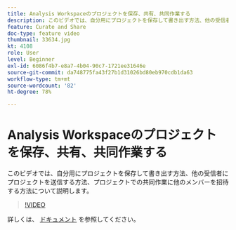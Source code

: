 ```yaml
---
title: Analysis Workspaceのプロジェクトを保存、共有、共同作業する
description: このビデオでは、自分用にプロジェクトを保存して書き出す方法、他の受信者にプロジェクトを送信する方法、プロジェクトでの共同作業に他のメンバーを招待する方法について説明します。
feature: Curate and Share
doc-type: feature video
thumbnail: 33634.jpg
kt: 4108
role: User
level: Beginner
exl-id: 6086f4b7-e8a7-4b04-90c7-1721ee31646e
source-git-commit: da748775fa43f27b1d31026bd80eb970cdb1da63
workflow-type: tm+mt
source-wordcount: '82'
ht-degree: 78%

---
```


# Analysis Workspaceのプロジェクトを保存、共有、共同作業する

このビデオでは、自分用にプロジェクトを保存して書き出す方法、他の受信者にプロジェクトを送信する方法、プロジェクトでの共同作業に他のメンバーを招待する方法について説明します。

>[!VIDEO](https://video.tv.adobe.com/v/30993/?quality=12)

詳しくは、 [ドキュメント](https://experienceleague.adobe.com/docs/analytics/analyze/analysis-workspace/curate-share/send-schedule-files.html?lang=ja) を参照してください。
